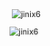 
<p>&nbsp;<img align="center" src="https://github-readme-stats.vercel.app/api?username=jinix6&show_icons=true&locale=en" alt="jinix6" /></p>

<p><img align="center" src="https://github-readme-streak-stats.herokuapp.com/?user=jinix6&" alt="jinix6" /></p>
